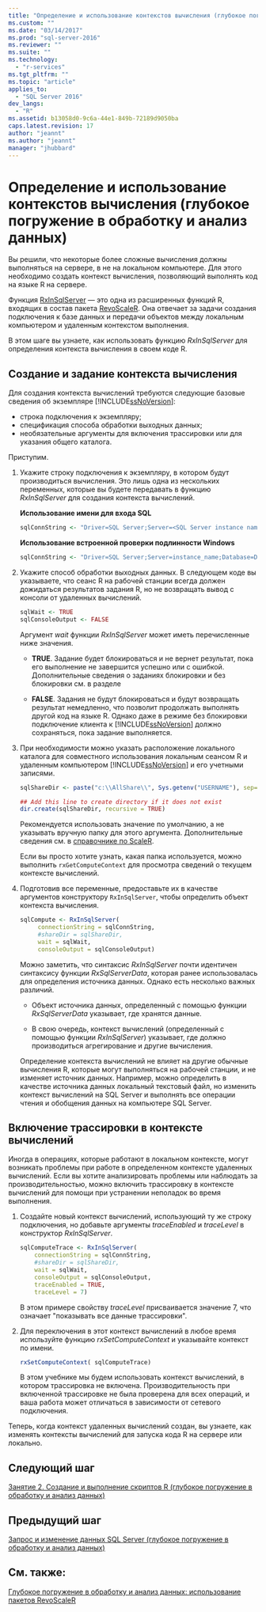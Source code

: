 ```yaml
---
title: "Определение и использование контекстов вычисления (глубокое погружение в обработку и анализ данных) | Microsoft Docs"
ms.custom: ""
ms.date: "03/14/2017"
ms.prod: "sql-server-2016"
ms.reviewer: ""
ms.suite: ""
ms.technology: 
  - "r-services"
ms.tgt_pltfrm: ""
ms.topic: "article"
applies_to: 
  - "SQL Server 2016"
dev_langs: 
  - "R"
ms.assetid: b13058d0-9c6a-44e1-849b-72189d9050ba
caps.latest.revision: 17
author: "jeannt"
ms.author: "jeannt"
manager: "jhubbard"
---
```

# Определение и использование контекстов вычисления (глубокое погружение в обработку и анализ данных)
Вы решили, что некоторые более сложные вычисления должны выполняться на сервере, в не на локальном компьютере. Для этого необходимо создать контекст вычисления, позволяющий выполнять код на языке R на сервере.  
  
Функция [RxInSqlServer](https://msdn.microsoft.com/microsoft-r/scaler/rxinsqlserver) — это одна из расширенных функций R, входящих в состав пакета [RevoScaleR](https://msdn.microsoft.com/microsoft-r/scaler/scaler). Она отвечает за задачи создания подключения к базе данных и передачи объектов между локальным компьютером и удаленным контекстом выполнения.  
  
В этом шаге вы узнаете, как использовать функцию *RxInSqlServer* для определения контекста вычисления в своем коде R.  


  
## Создание и задание контекста вычисления  
Для создания контекста вычислений требуются следующие базовые сведения об экземпляре [!INCLUDE[ssNoVersion](../../includes/ssnoversion-md.md)]:  
  
-   строка подключения к экземпляру;  
-   спецификация способа обработки выходных данных;  
-   необязательные аргументы для включения трассировки или для указания общего каталога.


 Приступим.

1.  Укажите строку подключения к экземпляру, в котором будут производиться вычисления.  Это лишь одна из нескольких переменных, которые вы будете передавать в функцию *RxInSqlServer* для создания контекста вычислений. 

    **Использование имени для входа SQL**

      ```R
      sqlConnString <- "Driver=SQL Server;Server=<SQL Server instance name>; Database=<database name>;Uid=<SQL user name>;Pwd=<password>" 
      ```

    **Использование встроенной проверки подлинности Windows**

      ```R
      sqlConnString <- "Driver=SQL Server;Server=instance_name;Database=DeepDive;Trusted_Connection=True"" 
      ```
2.  Укажите способ обработки выходных данных. В следующем коде вы указываете, что сеанс R на рабочей станции всегда должен дожидаться результатов задания R, но не возвращать вывод с консоли от удаленных вычислений.  
  
    ```R  
    sqlWait <- TRUE   
    sqlConsoleOutput <- FALSE   
    ```  
  
    Аргумент *wait* функции *RxInSqlServer* может иметь перечисленные ниже значения.  
  
    -   **TRUE**. Задание будет блокироваться и не вернет результат, пока его выполнение не завершится успешно или с ошибкой.  Дополнительные сведения о заданиях блокировки и без блокировки см. в разделе 
  
    -   **FALSE**. Задания не будут блокироваться и будут возвращать результат немедленно, что позволит продолжать выполнять другой код на языке R. Однако даже в режиме без блокировки подключение клиента к [!INCLUDE[ssNoVersion](../../includes/ssnoversion-md.md)] должно сохраняться, пока задание выполняется.  

3. При необходимости можно указать расположение локального каталога для совместного использования локальным сеансом R и удаленным компьютером [!INCLUDE[ssNoVersion](../../includes/ssnoversion-md.md)] и его учетными записями.
    
    ```R  
    sqlShareDir <- paste("c:\\AllShare\\", Sys.getenv("USERNAME"), sep="")   
    
    ## Add this line to create directory if it does not exist
    dir.create(sqlShareDir, recursive = TRUE) 
    ```  
    Рекомендуется использовать значение по умолчанию, а не указывать вручную папку для этого аргумента. Дополнительные сведения см. в [справочнике по ScaleR](https://msdn.microsoft.com/microsoft-r/scaler/rxinsqlserver).
    
    Если вы просто хотите узнать, какая папка используется, можно выполнить `rxGetComputeContext` для просмотра сведений о текущем контексте вычислений. 
  

4.  Подготовив все переменные, предоставьте их в качестве аргументов конструктору `RxInSqlServer`, чтобы определить объект контекста вычисления.  
  
    ```R  
    sqlCompute <- RxInSqlServer(  
         connectionString = sqlConnString,        
         #shareDir = sqlShareDir,       
         wait = sqlWait,   
         consoleOutput = sqlConsoleOutput)  
    ```  
  
    Можно заметить, что синтаксис *RxInSqlServer* почти идентичен синтаксису функции *RxSqlServerData*, которая ранее использовалась для определения источника данных. Однако есть несколько важных различий.  
  
    -   Объект источника данных, определенный с помощью функции *RxSqlServerData* указывает, где хранятся данные.  
  
    -   В свою очередь, контекст вычислений (определенный с помощью функции *RxInSqlServer*) указывает, где должно производиться агрегирование и другие вычисления.  
  
    Определение контекста вычислений не влияет на другие обычные вычисления R, которые могут выполняться на рабочей станции, и не изменяет источник данных. Например, можно определить в качестве источника данных локальный текстовый файл, но изменить контекст вычислений на SQL Server и выполнять все операции чтения и обобщения данных на компьютере SQL Server. 
  
## Включение трассировки в контексте вычислений  
Иногда в операциях, которые работают в локальном контексте, могут возникать проблемы при работе в определенном контексте удаленных вычислений. Если вы хотите анализировать проблемы или наблюдать за производительностью, можно включить трассировку в контексте вычислений для помощи при устранении неполадок во время выполнения.  
  
1. Создайте новый контекст вычислений, использующий ту же строку подключения, но добавьте аргументы *traceEnabled* и *traceLevel* в конструктор *RxInSqlServer*.  
  
    ```R  
    sqlComputeTrace <- RxInSqlServer(   
        connectionString = sqlConnString,        
        #shareDir = sqlShareDir,  
        wait = sqlWait,   
        consoleOutput = sqlConsoleOutput,       
        traceEnabled = TRUE,
        traceLevel = 7)  
    ```  
  
    В этом примере свойству *traceLevel* присваивается значение 7, что означает "показывать все данные трассировки".  

2. Для переключения в этот контекст вычислений в любое время используйте функцию *rxSetComputeContext* и указывайте контекст по имени.

    ```R  
    rxSetComputeContext( sqlComputeTrace)
    ```

    В этом учебнике мы будем использовать контекст вычислений, в котором трассировка не включена. Производительность при включенной трассировке не была проверена для всех операций, и ваша работа может отличаться в зависимости от сетевого подключения.  
  
Теперь, когда контекст удаленных вычислений создан, вы узнаете, как изменять контексты вычислений для запуска кода R на сервере или локально.  
  
## Следующий шаг  
[Занятие 2. Создание и выполнение скриптов R (глубокое погружение в обработку и анализ данных)](../../advanced-analytics/r-services/lesson-2-create-and-run-r-scripts-data-science-deep-dive.md)  
  
## Предыдущий шаг  
[Запрос и изменение данных SQL Server (глубокое погружение в обработку и анализ данных)](../../advanced-analytics/r-services/query-and-modify-the-sql-server-data-data-science-deep-dive.md)  
  
## См. также:  
[Глубокое погружение в обработку и анализ данных: использование пакетов RevoScaleR](../../advanced-analytics/r-services/data-science-deep-dive-using-the-revoscaler-packages.md)  
  
  
  
